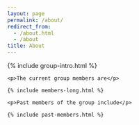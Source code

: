 ```yaml
---
layout: page
permalink: /about/
redirect_from:
  - /about.html
  - /about
title: About
---
```


<div>
    <p>
      {% include group-intro.html %}
    </p>

    <p>The current group members are</p>

    {% include members-long.html %}

    <p>Past members of the group include</p>

    {% include past-members.html %}

</div>
